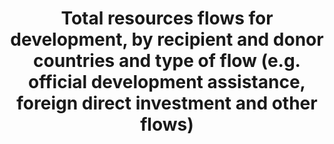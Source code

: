 ﻿---
title: >-
  Total  resources  flows  for  development,  by  recipient  and  donor  countries  and  type  of  flow  (e.g.  official  development  assistance,  foreign  direct  investment  and  other  flows)
permalink: /10-b-1/
sdg_goal: 10
layout: indicator
indicator: 10.b.1
indicator_variable: null
graph: null
graph_type_description: null
graph_status_notes: Assigned
variable_description: null
variable_notes: null
un_designated_tier: 1  (ODA)  2  (FDI)
un_custodial_agency: OECD
target_id: 10.b
has_metadata: false
goal_meta_link: 'http://unstats.un.org/sdgs/files/metadata-compilation/Metadata-Goal-10.pdf'
goal_meta_link_page: 13
indicator_name: >-
  Total  resources  flows  for  development,  by  recipient  and  donor  countries  and  type  of  flow  (e.g.  official  development  assistance,  foreign  direct  investment  and  other  flows)
target: >-
  Encourage  official  development  assistance  and  financial  flows,  including  foreign  direct  investment,  to  States  where  the  need  is  greatest,  in  particular  least  developed  countries,  African  countries,  Small  Island  developing  States  and  landlocked  developing  countries,  in  accordance  with  their  national  plans  and  programmes.
source_title: null
source_notes: null
published: true  

---